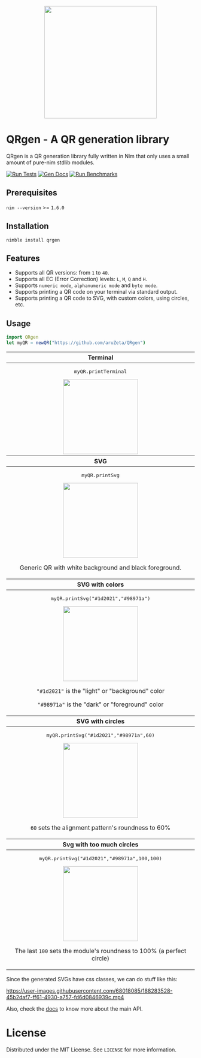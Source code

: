 <p align="center">
<img src="https://github.com/aruZeta/QRgen/blob/develop/share/img/logo.svg"
width="300px" height="300px" />
</p>

# QRgen - A QR generation library

QRgen is a QR generation library fully written in Nim that only uses a small
amount of pure-nim stdlib modules.

[![Run Tests](https://github.com/aruZeta/QRgen/actions/workflows/tests.yaml/badge.svg)](https://github.com/aruZeta/QRgen/actions/workflows/tests.yaml)
[![Gen Docs](https://github.com/aruZeta/QRgen/actions/workflows/gendocs.yaml/badge.svg)](https://github.com/aruZeta/QRgen/actions/workflows/gendocs.yaml)
[![Run Benchmarks](https://github.com/aruZeta/QRgen/actions/workflows/benchmarks.yaml/badge.svg)](https://github.com/aruZeta/QRgen/actions/workflows/benchmarks.yaml)
## Prerequisites

`nim --version` >= `1.6.0`

## Installation

`nimble install qrgen`

## Features

- Supports all QR versions: from `1` to `40`.
- Supports all EC (Error Correction) levels: `L`, `M`, `Q` and `H`.
- Supports `numeric mode`, `alphanumeric mode` and `byte mode`.
- Supports printing a QR code on your terminal via standard output.
- Supports printing a QR code to SVG, with custom colors, using circles, etc.

## Usage

```nim
import QRgen
let myQR = newQR("https://github.com/aruZeta/QRgen")
```

<table>
  <thead>
    <tr>
      <th align="center">Terminal</th>
    </tr>
  </thead>
  <tbody>
    <tr>
      <td align="center">
        <pre>myQR.printTerminal</pre>
        <img src="https://github.com/aruZeta/QRgen/blob/develop/share/img/terminal-example.png" width="200px" height="200px"/>
      </td>
    </tr>
  </tbody>
  <thead>
    <tr>
      <th align="center">SVG</th>
    </tr>
  </thead>
  <tbody>
    <tr>
      <td align="center">
        <pre>myQR.printSvg</pre>
        <img src="https://github.com/aruZeta/QRgen/blob/develop/share/img/svg-example.svg" width="200px" height="200px" />
        <p>Generic QR with white background and black foreground.</p>
      </td>
    </tr>
  </tbody>
  <thead>
    <tr>
      <th align="center">SVG with colors</th>
    </tr>
  </thead>
  <tbody>
    <tr>
      <td align="center">
        <pre>myQR.printSvg("#1d2021","#98971a")</pre>
        <img src="https://github.com/aruZeta/QRgen/blob/develop/share/img/svg-colors-example.svg" width="200px" height="200px" />
        <p><code>"#1d2021"</code> is the "light" or "background" color</p>
        <p><code>"#98971a"</code> is the "dark" or "foreground" color</p>
      </td>
    </tr>
  </tbody>
  <thead>
    <tr>
      <th align="center">SVG with circles</th>
    </tr>
  </thead>
  <tbody>
    <tr>
      <td align="center">
        <pre>myQR.printSvg("#1d2021","#98971a",60)</pre>
        <img src="https://github.com/aruZeta/QRgen/blob/develop/share/img/svg-rounded-example.svg" width="200px" height="200px"/>
        <p><code>60</code> sets the alignment pattern's roundness to 60%</p>
      </td>
    </tr>
  </tbody>
  <thead>
    <tr>
      <th align="center">Svg with too much circles</th>
    </tr>
  </thead>
  <tbody>
    <tr>
      <td align="center">
        <pre>myQR.printSvg("#1d2021","#98971a",100,100)</pre>
        <img src="https://github.com/aruZeta/QRgen/blob/develop/share/img/svg-very-rounded-example.svg" width="200px" height="200px" />
        <p>The last <code>100</code> sets the module's roundness to 100%
        (a perfect circle)</p>
      </td>
    </tr>
  </tbody>
</table>

Since the generated SVGs have css classes, we can do stuff like this:

https://user-images.githubusercontent.com/68018085/188283528-45b2daf7-ff61-4930-a757-fd6d0846939c.mp4

Also, check the [docs](https://aruzeta.github.io/QRgen/develop/QRgen.html) to
know more about the main API.

# License

Distributed under the MIT License. See `LICENSE` for more information.
